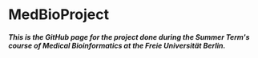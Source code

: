 # MedBioProject

##### This is the GitHub page for the project done during the Summer Term's course of Medical Bioinformatics at the Freie Universität Berlin.

